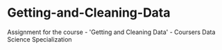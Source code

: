 # Getting-and-Cleaning-Data
Assignment for the course - 'Getting and Cleaning Data' - Coursers Data Science Specialization

